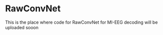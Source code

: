 # RawConvNet 
This is the place where code for RawConvNet for MI-EEG decoding will be uploaded sooon

